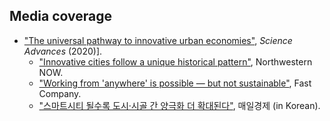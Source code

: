 Media coverage
------
* ["The universal pathway to innovative urban economies"](https://advances.sciencemag.org/content/6/34/eaba4934), *Science Advances* (2020)].
  * ["Innovative cities follow a unique historical pattern"](https://news.northwestern.edu/stories/2020/08/innovative-cities-follow-a-unique-historical-pattern-study-shows/), Northwestern NOW.
  * ["Working from 'anywhere' is possible — but not sustainable"](https://www.fastcompany.com/90545523/working-from-anywhere-is-possible-but-not-sustainable), Fast Company.
  * ["스마트시티 될수록 도시·시골 간 양극화 더 확대된다"](https://www.mk.co.kr/news/it/view/2020/08/866040/), 매일경제 (in Korean).
